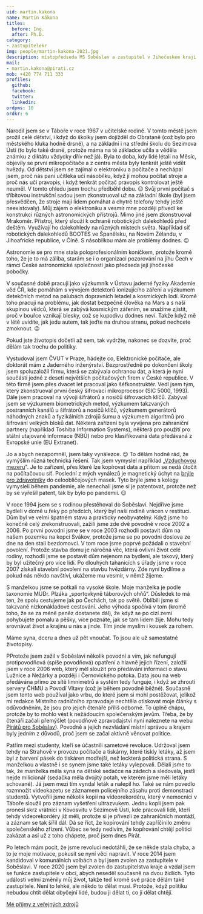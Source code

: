 ```yaml
---
uid: martin.kakona
name: Martin Kákona
titles:
  before: Ing.
  after: Ph.D.
category:
- zastupitelekr
img: people/martin-kakona-2021.jpg
description: místopředseda MS Soběslav a zastupitel v Jihočeském kraji
mail:
- martin.kakona@pirati.cz
mob: +420 774 711 333
profiles:
  github:
  facebook:				
  twitter:
  linkedin:
ordpms: 10
ordkr: 6
---
```


Narodil jsem se v Táboře v roce 1967 v učitelské rodině. V tomto městě jsem prožil celé dětství, i když do školky jsem dojížděl do Obrataně (což bylo pro městského kluka hodně drsné), a na základní i na střední školu do Sezimova Ústí (to bylo také drsné, protože máma na té základce učila a věděla známku z diktátu vždycky dřív než já). Byla to doba, kdy lidé létali na Měsíc, objevily se první mikropočítače a z centra města byly tenkrát ještě vidět hvězdy. Od dětství jsem se zajímal o elektroniku a počítače a nechápal jsem, proč nás paní učitleka učí násobilku, když jí mohou počítat stroje a proč nás učí pravopis, i když tenkrát počítač pravopis kontrolovat ještě neuměl. V tomto ohledu jsem trochu předběhl dobu. 😉 Svůj první počítač s tříbitovou instrukční sadou jsem zkonstruoval už na základní škole (byl jsem přesvědčen, že stroje mají lidem pomáhat a chytré telefony tehdy ještě neexistovaly). Můj zájem o elektroniku a vesmír mne později přivedl ke konstrukci různých astronomických přístrojů. Mimo jiné jsem zkonstruoval Mrakoměr. Přístroj, který slouží k ochraně robotických dalekohledů před deštěm. Využívají ho dalekohledy na různých místech světa. Například síť robotických dalekohledů BOOTES ve Španělsku, na Novém Zélandu, v Jihoafrické republice, v Číně. S násobilkou mám ale problémy dodnes. 😉

Astronomie se pro mne stala poloprofesionálním koníčkem, protože kromě toho, že je to má záliba, starám se i o organizaci pozorování na jihu Čech v rámci České astronomické společnosti jako předseda její jihočeské pobočky.

V současné době pracuji jako výzkumník v Ústavu jaderné fyziky Akademie věd ČR, kde pomáhám s vývojem detektorů ionizujícího záření a výzkumem detekčních metod na palubách dopravních letadel a kosmických lodí. Kromě toho pracuji na problému, jak dostat bezpečně člověka na Mars a s naší skupinou vědců, která se zabývá kosmickým zářením, se snažíme zjistit, proč v bouřce vznikají blesky, což se kupodivu dodnes neví. Takže když mě v létě uvidíte, jak jedu autem, tak jeďte na druhou stranu, pokud nechcete zmoknout. 😉

Pokud jste životopis dočetli až sem, tak vydržte, nakonec se dozvíte, proč dělám tak trochu do politiky.

Vystudoval jsem ČVUT v Praze, hádejte co, Elektronické počítače, ale doktorát mám z Jaderného inženýrství. Bezprostředně po dokončení školy jsem spoluzaložil firmu, která se zabývala ochranou dat, a která je nyní součástí jedné z deseti největších počítačových firem v České republice. V této firmě jsem přes dvacet let pracoval jako šéfkonstruktér. Vedl jsem tým, který zkonstruoval první český šifrovací mikroprocesor (SIC 5000, 1993). Dále jsem pracoval na vývoji šifrátorů a nosičů šifrovacích klíčů. Zabýval jsem se výzkumem biometrických metod, výzkumem takzvaných postranních kanálů u šifrátorů a nosičů klíčů, výzkumem generátorů náhodných znaků a fyzikálních zdrojů šumu a výzkumem algoritmů pro šifrování velkých bloků dat. Některá zařízení byla vyvíjena pro zahraniční partnery (například Toshiba Information Systems), některá pro použití pro státní utajované informace (NBÚ) nebo pro klasifikovaná data předávaná z Evropské unie (EU Extranet).

Jo a abych nezapomněl, jsem taky vynálezce. 😉 To dělám hodně rád, že vymýšlím různá technická řešení. Tak jsem vymyslel například „[Vzduchovou mezeru](https://www.iczgroup.com/wp-content/uploads/2017/08/ICZ_PL_SEC_AirGap02_CZ_1505_TISK_01.pdf)". Je to zařízení, přes které lze kopírovat data a přitom se nedá útočit na počítačovou síť. Poslední z mých vynálezů je magnetický úchyt na [brýle pro zdravotníky](https://www.covidi.cz/) do celoobličejových masek. Tyto brýle jsme s kolegy vymysleli během pandemie, ale nenechali jsme si je patentovat, protože než by se vyřešil patent, tak by bylo po pandemii. 😉

V roce 1994 jsem se s rodinou přestěhoval do Soběslavi. Nejdříve jsme bydleli v domě u řeky po předcích, který byl naší rodině vrácen v restituci. Dům byl ve velmi špatném stavu a prakticky neobyvatelný. Když jsme ho konečně celý zrekonstruovali, zažili jsme zde dvě povodně v roce 2002 a 2006. Po první povodni jsme se v roce 2003 rozhodli postavit dům na našem pozemku na kopci Svákov, protože jsme se po povodni doslova ze dne na den stali bezdomovci. V tom roce jsme poprvé požádali o stavební povolení. Protože stavba domu je náročná věc, která ovlivní život celé rodiny, rozhodli jsme se postavit dům nejenom na bydlení, ale takový, který by byl užitečný pro více lidí. Po dlouhých tahanicích s úřady jsme v roce 2007 získali stavební povolení na stavbu hvězdárny. Zde nyní bydlíme a pokud nás někdo navštíví, ukážeme mu vesmír, v němž žijeme.

S manželkou jsme se potkali na vysoké škole. Moje manželka je podle taxonomie MUDr. Plzáka „sportovkyně táborových ohňů“. Důsledek to má ten, že spolu cestujeme jak po Čechách, tak po světě. Oblíbili jsme si takzvané nízkonákladové cestování. Jeho výhoda spočívá v tom (kromě toho, že se za méně peněz dostanete dál), že když se po cizí zemi pohybujete pomalu a pěšky, více poznáte, jak se tam lidem žije. Mohu tedy srovnávat život a krajinu u nás a jinde. Tím jinde myslím i kousek za rohem.

Máme syna, dceru a dnes už pět vnoučat. To jsou ale už samostatné životopisy.

PProtože jsem zažil v Soběslavi několik povodní a vím, jak nefungují protipovodňová (spíše povodňová) opatření a hlavně jejich řízení, založil jsem v roce 2006 web, který měl sloužit pro předávání informací o stavu Lužnice a Nežárky a později i Černovického potoka. Data jsou na web předávána přímo ze sítě limnimetrů a systém tedy funguje, i když se zhroutí servery ČHMU a Povodí Vltavy (což je během povodně běžné). Současně jsem tento web používal jako vrbu, do které jsem si mohl postěžovat, jelikož mi redakce Místního radničního zpravodaje nechtěla otiskovat moje články s odůvodněním, že jsou pro jejich čtenáře příliš odborné. To úplně chápu, protože by to mohlo vést k nežádoucím společenským jevům. Třeba, že by čtenáři začali přemýšlet (povodňové zpravodajství nyní naleznete na webu [Pirátů pro Soběslav](http://pirati.sobeslav.cz/povodnove-zpravodajstvi/)). Povodně a jejich nezvládání místní správou a krajem byly jedním z důvodů, proč jsem se začal aktivně věnovat politice.

Patřím mezi studenty, kteří se účastnili sametové revoluce. Udržoval jsem tehdy na Strahově v provozu počítače a tiskárny, které tiskly letáky, až jsem byl z barvení pásek do tiskáren modřejší, než leckterá politická strana. S manželkou a vlastně i se synem jsme také letáky vylepovali. Dělali jsme to tak, že manželka měla syna na dětské sedačce na zádech a sledovala, jestli nejde milicionář (sedačka měla dvojitý potah, ve kterém jsme měli letáky schované). Já jsem mezi tím vyndal leták a nalepil ho. Také se nám povedlo rozmnožit videokazetu se záznamem policejního zásahu proti demonstraci studentů. Vytvořili jsme několik kopií na videorekordéru, který v nemocnici v Táboře sloužil pro záznam vyšetření ultrazvukem. Jednu kopii jsem pak pronesl skrz vrátnici v Kovosvitu v Sezimově Ústí, kde pracovali lidé, kteří tehdy videorekordéry již měli, protože si je přivezli ze zahraničních montáží, a záznam se tak šířil dál. Dá se říct, že kopírování tehdy zapříčinilo změnu společenského zřízení. Vůbec se tedy nedivím, že kopírování chtějí politici zakázat a asi už z toho chápete, proč jsem dnes Pirát.

Po letech mám pocit, že jsme revoluci nedotáhli, že se někde stala chyba, a to je moje motivace, pokusit se nyní věci napravit. V roce 2014 jsem kandidoval v komunálních volbách a byl jsem zvolen za zastupitele v Soběslavi. V roce 2020 jsem byl zvolen do zastupitelstva kraje a vzdal jsem se funkce zastupitele v obci, abych neseděl současně na dvou židlích. Tyto události velmi změnily můj život, takže teď kromě své práce dělám také zastupitele. Není to lehké, ale někdo to dělat musí. Protože, když politiku nebudou chtít dělat obyčejní lidé, budou ji dělat ti, co jí dělat chtějí.

[Mé příjmy z veřejných zdrojů](https://nalodeni.pirati.cz/odmeny/martin.kakona)
